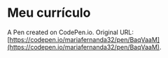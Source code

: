 # Meu currículo

A Pen created on CodePen.io. Original URL: [https://codepen.io/mariafernanda32/pen/BaqVaaM](https://codepen.io/mariafernanda32/pen/BaqVaaM).


